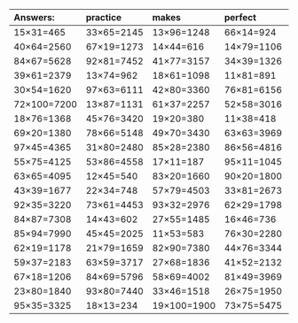 | Answers: | practice | makes | perfect | ! |
| :--- | :--- | :--- | :--- | :--- |
| 15×31=465 | 33×65=2145 | 13×96=1248 | 66×14=924 | 40×10=400 | 
| 40×64=2560 | 67×19=1273 | 14×44=616 | 14×79=1106 | 38×49=1862 | 
| 84×67=5628 | 92×81=7452 | 41×77=3157 | 34×39=1326 | 29×93=2697 | 
| 39×61=2379 | 13×74=962 | 18×61=1098 | 11×81=891 | 54×41=2214 | 
| 30×54=1620 | 97×63=6111 | 42×80=3360 | 76×81=6156 | 71×17=1207 | 
| 72×100=7200 | 13×87=1131 | 61×37=2257 | 52×58=3016 | 14×55=770 | 
| 18×76=1368 | 45×76=3420 | 19×20=380 | 11×38=418 | 64×95=6080 | 
| 69×20=1380 | 78×66=5148 | 49×70=3430 | 63×63=3969 | 43×67=2881 | 
| 97×45=4365 | 31×80=2480 | 85×28=2380 | 86×56=4816 | 63×44=2772 | 
| 55×75=4125 | 53×86=4558 | 17×11=187 | 95×11=1045 | 76×60=4560 | 
| 63×65=4095 | 12×45=540 | 83×20=1660 | 90×20=1800 | 16×59=944 | 
| 43×39=1677 | 22×34=748 | 57×79=4503 | 33×81=2673 | 29×25=725 | 
| 92×35=3220 | 73×61=4453 | 93×32=2976 | 62×29=1798 | 58×100=5800 | 
| 84×87=7308 | 14×43=602 | 27×55=1485 | 16×46=736 | 55×69=3795 | 
| 85×94=7990 | 45×45=2025 | 11×53=583 | 76×30=2280 | 55×43=2365 | 
| 62×19=1178 | 21×79=1659 | 82×90=7380 | 44×76=3344 | 93×57=5301 | 
| 59×37=2183 | 63×59=3717 | 27×68=1836 | 41×52=2132 | 61×89=5429 | 
| 67×18=1206 | 84×69=5796 | 58×69=4002 | 81×49=3969 | 38×80=3040 | 
| 23×80=1840 | 93×80=7440 | 33×46=1518 | 26×75=1950 | 95×74=7030 | 
| 95×35=3325 | 18×13=234 | 19×100=1900 | 73×75=5475 | 62×43=2666 | 
